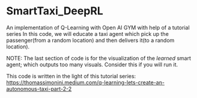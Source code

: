 # SmartTaxi_DeepRL
An implementation of Q-Learning with Open AI GYM with help of a tutorial series
In this code, we will educate a taxi agent which pick up the passenger(from a random location) and then delivers it(to a random location).

NOTE: The last section of code is for the visualization of the *learned* smart agent; which outputs too many visuals. Consider this if you will run it.

This code is written in the light of this tutorial series: https://thomassimonini.medium.com/q-learning-lets-create-an-autonomous-taxi-part-2-2
